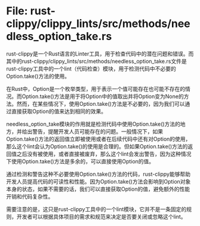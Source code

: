 # File: rust-clippy/clippy_lints/src/methods/needless_option_take.rs

rust-clippy是一个Rust语言的Linter工具，用于检查代码中的潜在问题和错误。而其中的rust-clippy/clippy_lints/src/methods/needless_option_take.rs文件是rust-clippy工具中的一个lint（代码检查）模块，用于检测代码中不必要的Option.take()方法的使用。

在Rust中，Option是一个枚举类型，用于表示一个值可能存在也可能不存在的情况。而Option.take()方法是用于将Option中的值取出并将Option变为None的方法。然而，在某些情况下，使用Option.take()方法是不必要的，因为我们可以通过直接获取Option的值来达到相同的效果。

needless_option_take模块的作用就是检测代码中使用Option.take()方法的地方，并给出警告，提醒开发人员可能存在的问题。一般情况下，如果Option.take()方法的返回值立即被使用或者在后续代码中还有对Option的使用，那么这个lint会认为Option.take()的使用是合理的。但如果Option.take()方法的返回值之后没有被使用，或者直接被废弃，那么这个lint会发出警告，因为这种情况下使用Option.take()方法是多余的，可以直接使用Option的值。

通过检测和警告这种不必要使用Option.take()方法的代码，rust-clippy能够帮助开发人员提高代码的可读性和性能。因为Option.take()方法会影响到Option对象本身的状态，如果不需要的话，我们可以直接获取Option的值，避免额外的性能开销和代码复杂性。

需要注意的是，这只是rust-clippy工具中的一个lint模块，它并不是一条固定的规则，开发者可以根据具体项目的需求和规范来决定是否要关闭或忽略这个lint。

